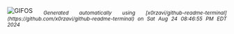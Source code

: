 <div align="justify">
<picture>
    <source media="(prefers-color-scheme: dark)" srcset="https://i.ibb.co/q7dVq2m/output-gif.gif">
    <source media="(prefers-color-scheme: light)" srcset="https://i.ibb.co/q7dVq2m/output-gif.gif">
    <img alt="GIFOS" src="https://i.ibb.co/q7dVq2m/output-gif.gif">
</picture>
<sub><i>Generated automatically using [x0rzavi/github-readme-terminal](https://github.com/x0rzavi/github-readme-terminal) on Sat Aug 24 08:46:55 PM EDT 2024</i></sub>
</div>

<!--  -->